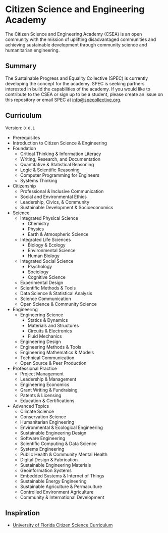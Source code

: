 # Citizen Science and Engineering Academy

The Citizen Science and Engineering Academy (CSEA) is an open community with the mission of uplifting disadvantaged communities and achieving sustainable development through community science and humanitarian engineering.

## Summary

The Sustainable Progress and Equality Collective (SPEC) is currently developing the concept for the academy. SPEC is seeking partners interested in build the capabilities of the academy. If you would like to contribute to the CSEA or sign up to be a student, please create an issue on this repository or email SPEC at info@specollective.org.

## Curriculum 

Version: `0.0.1`

- Prerequisites
- Introduction to Citizen Science & Engineering
- Foundation
  - Critical Thinking & Information Literacy
  - Writing, Research, and Documentation
  - Quantitative & Statistical Reasoning
  - Logic & Scientific Reasoning
  - Computer Programming for Engineers
  - Systems Thinking
- Citizenship
  - Professional & Inclusive Communication
  - Social and Environmental Ethics
  - Leadership, Civics, & Community
  - Sustainable Development & Socioeconomics
- Science
  - Integrated Physical Science
    - Chemistry
    - Physics
    - Earth & Atmospheric Science 
  - Integrated Life Sciences
    - Biology & Ecology
    - Environmental Science
    - Human Biology
  - Integrated Social Science
    - Psychology
    - Sociology
    - Cognitive Science
  - Experimental Design
  - Scientific Methods & Tools
  - Data Science & Statistical Analysis
  - Science Communication
  - Open Science & Community Science
- Engineering
  - Engineering Science
    - Statics & Dynamics
    - Materials and Structures
    - Circuits & Electronics
    - Fluid Mechanics
  - Engineering Design
  - Engineering Methods & Tools
  - Engineering Mathematics & Models
  - Technical Communication
  - Open Source & Peer Production
- Professional Practice
  - Project Management
  - Leadership & Management
  - Engineering Economics
  - Grant Writing & Fundraising
  - Patents & Licensing
  - Education & Certifications
- Advanced Topics
  - Climate Science
  - Conservation Science
  - Humanitarian Engineering
  - Environmental & Ecological Engineering
  - Sustainable Engineering Design
  - Software Engineering
  - Scientific Computing & Data Science
  - Systems Engineering
  - Public Health & Community Mental Health
  - Digital Design & Fabrication
  - Sustainable Engineering Materials
  - Geoinformation Systems
  - Embedded Systems & Internet of Things
  - Sustainable Energy Engineering
  - Sustainable Agriculture & Permaculture
  - Controlled Environment Agriculture
  - Community & International Development


## Inspiration

- [University of Florida Citizen Science Curriculum](https://citizenscientist.ctsi.ufl.edu/)




